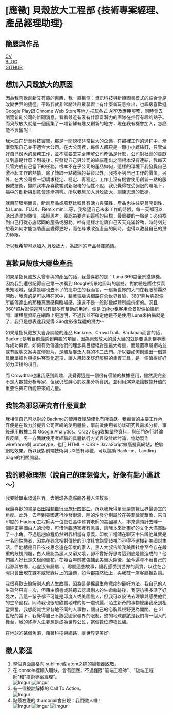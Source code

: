# [應徵] 貝殼放大工程部 {技術專案經理、產品經理助理}

## 簡歷與作品
[CV](http://bit.ly/CV_ChenYuHsin)  
[BLOG](http://bit.ly/BLOG_ChenYuHsin)  
[GITHUB](http://bit.ly/GitHub_ChenYuHsin)
## 想加入貝殼放大的原因
因為我喜歡創新又有趣的東西，我一直相信：資訊科技與新穎商業模式的結合會是改變世界的捷徑。平時我就非常關注群眾募資上有什麼新玩意推出，也超級喜歡逛 Google Play跟 Chrome Web Store等地方把玩各式 APP及應用服務，同時會去瀏覽新創公司的新聞消息，看看最近有沒有什麼富潛力的團隊在推行有趣的點子。而貝殼放大就是一個匯集了一堆新鮮有趣又創新的地方，現在我有機會加入，怎麼能不興奮呢！

我大四在研華科技實習，那是一間規模非常巨大的企業，在那裡工作的過程中，漸漸發現自己並不適合大公司。在大公司裡，每個人都只是一顆小小螺絲釘，只管做好自己份內的業務工作，並不需要去完全瞭解公司產品是什麼，公司對社會的貢獻又到底是什麼？到最後，只發覺自己與公司的終端產出之間根本沒有連結，我每天只管完成自己當下的任務，根本不在乎公司的產品如何，這樣的環境下我發覺自己激不起工作的熱情，除了賺取一點微薄的薪資以外，我找不到自己工作的價值。另外，在大公司裡一切講求穩定、穩定、再穩定，工作上沒有機會使用創新一點的服務或技術，撇除我本身喜歡嘗試新服務的個性不說，我仍覺得在受侷限的環境下，腦中的創新與創意會逐漸凋零。所以我想加入貝殼放大，訓練思想的敏捷。

就目前環境而言，新創產品或服務比較具有活力與彈性，產品也往往更具開創性，如 Luna、FLUX、Remix mini...等，我希望自己未來工作的時候，每一天都可以湧出滿滿的熱情。幾經思考，我認為要達到這樣的目標，最重要的一點是：必須找到自己打從心底認同的產品或服務。唯有這樣才能讓自己天天充滿幹勁，時時刻刻想著如何才能協助產品變得更好，而在尋求改進產品的同時，也得以激發自己的潛力極限。

所以我希望可以加入 貝殼放大，為認同的產品發揮熱情。

## 喜歡貝殼放大哪些產品
如果是指貝殼放大曾參與的產品的話，我最喜歡的是：Luna 360度全景攝錄機。因為我到還很記得自己第一次看到 Google街景地圖時的震撼，對於總是嚮往探索未知地域，但還是哪也去不了的高中生的我而言，一扇新世界的大門在我眼前轟然開啟，我真的是可以待在家中，藉著電腦與網路在全世界冒險，360°照片與影像所能傳達出的那種真實感與臨場感，遠遠不是一般影像媒體所能抗衡的。況且 360°照片影像還可以有很多有幫助的用途，像是 [Zuker租客](http://www.zuker.com.tw/zh-TW/houses/fa5e66a1-3a62-4d91-8e71-4fa0fabc7e27/%E7%9B%B8%E9%80%A2)用全景影像拍攝房間，讓租屋資訊在網路上更透明，不過我並不確定他是不是使用 Luna來拍攝就是了，我只是想表達我覺得 36o度影像媒體的潛力～

如果是指貝殼放大自身開發的產品 Backme、CrowdTrail、Backman而言的話，Backme是我目前最感到興趣的項目，因為貝殼放大的最大目的就是要協助群募團隊成功募資，如何有效傳達他們的理念與目標絕對是最大考量，而建置專屬網站並載有說明文案與宣傳影片，是觸及廣泛人群的不二法門。所以要如何創建出一個兼具簡單操作與提供客製化選項，讓人用起來舒舒服服的集資工具，是一個值得好好努力深耕的項目。

而 Crowdtrai也讓我感到興趣，我覺得這是一個很有價值的數據應用，雖然我完全不是大數據分析專家，但我仍然醉心於收集分析資訊，並利用演算法讓數據升值的重要性與它所能帶來的力量。
## 我能為邪惡研究有什麼貢獻
我相信自己可以對於 Backme的使用者經驗優化有所貢獻。我實習的主要工作內容便是在致力於提昇公司官網的使用體驗，事前做使用者訪談研究與需求分析，事後運用數據工具 Google Analytics、Crazy Egg收集彙整資料，與部門進行討論與反饋。另一方面就使用者經驗的具體執行方式與設計師討論，協助製作 wireframe與 prototype，也用 HTML + CSS + JavaScript做高擬真網站，檢驗網站效果。所以我對前端技術與 UX皆有涉獵，可以協助 Backme、Landing page的相關開發。
## 我的終極理想（說自己的理想偉大，好像有點小尷尬～）
我要騎單車環遊世界，去地球各處聆聽各種人生故事。

我最喜歡的書是[石田裕輔自行車旅行四部曲](http://www.books.com.tw/products/0010668576)，所以我覺得單車是遊覽世界最適宜的角度。此外，去年到美國進行沙發衝浪，睡的沙發分別屬於在美菲律賓華僑、來自印度的 Hadoop工程師與一位擔任高中體育老師的美國黑人，本來還預計去睡一個純正美國白人的沙發，可惜他臨時家裡有急事，讓我本來計畫好的文化大滿貫缺了一小角。不過這趟旅程仍然對我相當有意義。印度工程師在聊天中告訴他其實是一名同性戀者，因為在觀念相對傳統的印度社會飽受歧視而不得不選擇到美國討生活，但他總是日日夜夜思念遠在印度的家人。黑人大叔告訴我美國社會至今存在嚴重的歧視問題，白人總認為黑人又窮又壞，卻不曾好好思考這到底是誰造成的？他們黑人好比是失根的蘭花，在幾百年前被強擄到美洲大陸後，至今遍尋不著自己的起源與故鄉，心靈沒有歸屬...。聆聽這些故事，讓我感受到世界的真實，以往在台灣只會出現在課本或紀錄片上的議題，如今都躍然紙上，與我在一座客廳裡對談。

我很喜歡去瞭解別人的人生故事，因為這是擴展生命寬度的最好方法。我自己的人生雖然只有一次，但藉由讀書或聆聽去認識別人的生命軌跡後，我便彷彿多活了好幾次，我這一輩子都不可能是印度人或美國黑人，但我可以設法去理解與感受他們的生命過程。同時我也很想欣賞地球的每一處瑰麗，陌生新奇的事物總讓我感到相當興奮，我想認識世界各地不同的人事物，讓自己的心胸與視野更為開闊。在 21世紀的當下，我覺得自己不該受國家疆界的限制，整的地球都該是我們每一個人的舞台，我的終極人生夢想是成為世界公民，當個數位游牧民族。

在地球的某個角落，藉著科技與網路，讓世界更美好。

## 徵人彩蛋
1. 整個頁面風格向 sublime或 atom之類的編輯器致敬。
2. 在 console裡輸入職缺，會有回應，不過僅限"前端工程師"、"後端工程師"和"技術專案經理"。  
![Imgur](http://i.imgur.com/njBOI83.png)
![Imgur](http://i.imgur.com/hacCz7o.png)
3. 有一個被註解掉的 Call To Action。  
![Imgur](http://i.imgur.com/6abTEQ7.png)
4. 點最右邊的 thumbnail會出現：我們徵人囉！  
![Imgur](http://i.imgur.com/0too8wQ.png)
![Imgur](http://i.imgur.com/A3F2t1L.png)
![Imgur](http://i.imgur.com/4TYx7hx.png)